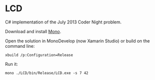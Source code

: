 # LCD

C# implementation of the July 2013 Coder Night problem.

Download and install [Mono](http://www.mono-project.com/).

Open the solution in MonoDevelop (now Xamarin Studio) or build on the command line:

    xbuild /p:Configuration=Release

Run it:

    mono ./LCD/bin/Release/LCD.exe -s 7 42
